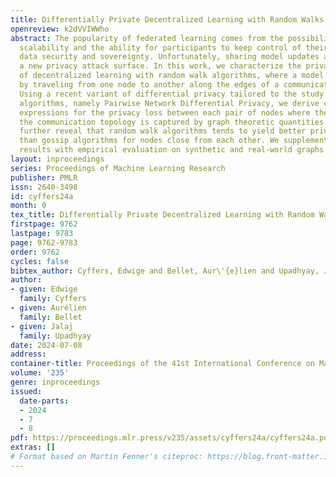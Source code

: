 ```yaml
---
title: Differentially Private Decentralized Learning with Random Walks
openreview: k2dVVIWWho
abstract: The popularity of federated learning comes from the possibility of better
  scalability and the ability for participants to keep control of their data, improving
  data security and sovereignty. Unfortunately, sharing model updates also creates
  a new privacy attack surface. In this work, we characterize the privacy guarantees
  of decentralized learning with random walk algorithms, where a model is updated
  by traveling from one node to another along the edges of a communication graph.
  Using a recent variant of differential privacy tailored to the study of decentralized
  algorithms, namely Pairwise Network Differential Privacy, we derive closed-form
  expressions for the privacy loss between each pair of nodes where the impact of
  the communication topology is captured by graph theoretic quantities. Our results
  further reveal that random walk algorithms tends to yield better privacy guarantees
  than gossip algorithms for nodes close from each other. We supplement our theoretical
  results with empirical evaluation on synthetic and real-world graphs and datasets.
layout: inproceedings
series: Proceedings of Machine Learning Research
publisher: PMLR
issn: 2640-3498
id: cyffers24a
month: 0
tex_title: Differentially Private Decentralized Learning with Random Walks
firstpage: 9762
lastpage: 9783
page: 9762-9783
order: 9762
cycles: false
bibtex_author: Cyffers, Edwige and Bellet, Aur\'{e}lien and Upadhyay, Jalaj
author:
- given: Edwige
  family: Cyffers
- given: Aurélien
  family: Bellet
- given: Jalaj
  family: Upadhyay
date: 2024-07-08
address:
container-title: Proceedings of the 41st International Conference on Machine Learning
volume: '235'
genre: inproceedings
issued:
  date-parts:
  - 2024
  - 7
  - 8
pdf: https://proceedings.mlr.press/v235/assets/cyffers24a/cyffers24a.pdf
extras: []
# Format based on Martin Fenner's citeproc: https://blog.front-matter.io/posts/citeproc-yaml-for-bibliographies/
---
```

